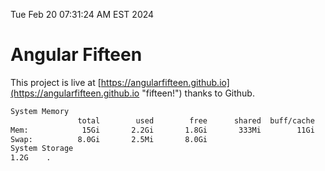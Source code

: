 Tue Feb 20 07:31:24 AM EST 2024

# Angular Fifteen


This project is live at [https://angularfifteen.github.io](https://angularfifteen.github.io "fifteen!") thanks to Github.

```bash
System Memory
               total        used        free      shared  buff/cache   available
Mem:            15Gi       2.2Gi       1.8Gi       333Mi        11Gi        13Gi
Swap:          8.0Gi       2.5Mi       8.0Gi
System Storage
1.2G	.
```
